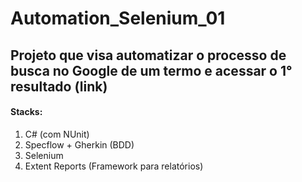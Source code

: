 # Automation_Selenium_01
## Projeto que visa automatizar o processo de busca no Google de um termo e acessar o 1° resultado (link) 

#### Stacks:
1. C# (com NUnit)
2. Specflow + Gherkin (BDD)
3. Selenium
4. Extent Reports (Framework para relatórios)
